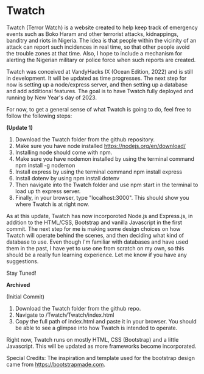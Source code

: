 # Twatch

Twatch (Terror Watch) is a website created to help keep track of emergency events such as Boko Haram and other terrorist attacks, kidnappings, banditry and riots in Nigeria. The idea is that people within the vicinity of an attack can report such incidences in real time, so that other people avoid the trouble zones at that time. Also, I hope to include a mechanism for alerting the Nigerian military or police force when such reports are created.

Twatch was conceived at VandyHacks IX (Ocean Edition, 2022) and is still in development. It will be updated as time progresses. The next step for now is setting up a node/express server, and then setting up a database and add additional features. The goal is to have Twatch fully deployed and running by New Year's day of 2023.

For now, to get a general sense of what Twatch is going to do, feel free to follow the following steps:

**(Update 1)**

1. Download the Twatch folder from the github repository.
2. Make sure you have node installed https://nodejs.org/en/download/
3. Installing node should come with npm.
4. Make sure you have nodemon installed by using the terminal command npm install -g nodemon
5. Install express by using the terminal command npm install express
6. Install dotenv by using npm install dotenv
7. Then navigate into the Twatch folder and use npm start in the terminal to load up th express server.
8. Finally, in your browser, type "localhost:3000". This should show you where Twatch is at right now.

As at this update, Twatch has now incorporoted Node.js and Express.js, in addition to the HTML/CSS, Bootstrap and vanilla Javascript in the first commit. 
The next step for me is making some design choices on how Twatch will operate behind the scenes, and then deciding what kind of database to use. Even though I'm familiar with databases and have used them in the past, I have yet to use one from scratch on my own, so this should be a really fun learning experience. Let me know if you have any suggestions.

Stay Tuned!




**Archived**

(Initial Commit)
1. Download the Twatch folder from the github repo.
2. Navigate to /Twatch/Twatch/index.html
3. Copy the full path of index.html and paste it in your browser. You should be able to see a glimpse into how Twatch is intended to operate.


Right now, Twatch runs on mostly HTML, CSS (Bootstrap) and a little Javascript. This will be updated as more frameworks become incorporated.





Special Credits: The inspiration and template used for the bootstrap design came from https://bootstrapmade.com.
